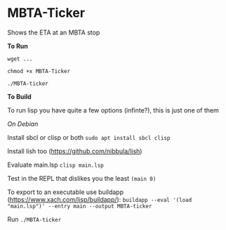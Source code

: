 # MBTA-Ticker
Shows the ETA at an MBTA stop 


**To Run**

`wget ...`

`chmod +x MBTA-Ticker`

`./MBTA-ticker`






**To Build**

To run lisp you have quite a few options (infinte?), this is just one of them

*On Debian*

Install sbcl or clisp or both
`sudo apt install sbcl clisp`

Install lish too (https://github.com/nibbula/lish)

Evaluate main.lsp
`clisp main.lsp`

Test in the REPL that dislikes you the least
`(main 0)`

To export to an executable use buildapp (https://www.xach.com/lisp/buildapp/):
`buildapp --eval '(load "main.lsp")' --entry main --output MBTA-ticker`

Run
`./MBTA-ticker`

